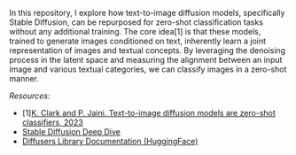 In this repository, I explore how text-to-image diffusion models, specifically Stable Diffusion, can be repurposed for zero-shot classification tasks without any additional training. The core idea[1] is that these models, trained to generate images conditioned on text, inherently learn a joint representation of images and textual concepts. By leveraging the denoising process in the latent space and measuring the alignment between an input image and various textual categories, we can classify images in a zero-shot manner.

*Resources:*

- [1][K. Clark and P. Jaini. Text-to-image diffusion models are zero-shot classifiers, 2023](https://arxiv.org/pdf/2303.15233)
- [Stable Diffusion Deep Dive](https://github.com/fastai/diffusion-nbs/blob/master/Stable%20Diffusion%20Deep%20Dive.ipynb)
- [Diffusers Library Documentation (HuggingFace)](https://huggingface.co/docs/diffusers/index)
